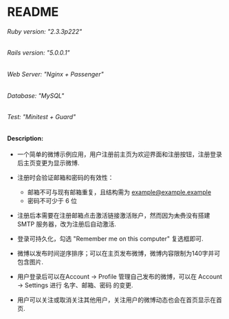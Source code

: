# README

######  Ruby version:  "2.3.3p222"

######  Rails version:   "5.0.0.1"

######  Web Server:    "Nginx + Passenger"

######  Database:    "MySQL"

######  Test:           "Minitest + Guard"

####  Description:

  * 一个简单的微博示例应用，用户注册前主页为欢迎界面和注册按钮，注册登录后主页变更为显示微博.

  * 注册时会验证邮箱和密码的有效性：
    * 邮箱不可与现有邮箱重复，且结构需为 example@example.example
    * 密码不可少于 6 位

  * 注册后本需要在注册邮箱点击激活链接激活账户，然而因为~~太贵~~没有搭建 SMTP 服务器，改为注册后自动激活.

  * 登录可持久化，勾选 "Remember me on this computer" 复选框即可.

  * 微博以发布时间逆序排序；可以在主页发布微博，微博内容限制为140字并可包含图片.

  * 用户登录后可以在Account -> Profile 管理自己发布的微博，可以在  Account -> Settings 进行 名字、邮箱、密码 的变更.

  * 用户可以关注或取消关注其他用户，关注用户的微博动态也会在首页显示在首页.
